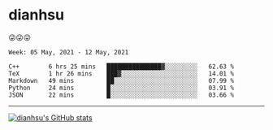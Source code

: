 
# dianhsu

:stuck_out_tongue_winking_eye::stuck_out_tongue_winking_eye::stuck_out_tongue_winking_eye:

<!--START_SECTION:waka-->
```text
Week: 05 May, 2021 - 12 May, 2021

C++        6 hrs 25 mins   ███████████████▓░░░░░░░░░   62.63 % 
TeX        1 hr 26 mins    ███▓░░░░░░░░░░░░░░░░░░░░░   14.01 % 
Markdown   49 mins         ██░░░░░░░░░░░░░░░░░░░░░░░   07.99 % 
Python     24 mins         █░░░░░░░░░░░░░░░░░░░░░░░░   03.91 % 
JSON       22 mins         █░░░░░░░░░░░░░░░░░░░░░░░░   03.66 % 
```
<!--END_SECTION:waka-->

---

[![dianhsu's GitHub stats](https://github-readme-stats.vercel.app/api?username=dianhsu)](https://github.com/anuraghazra/github-readme-stats)
